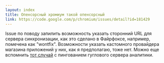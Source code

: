 ```yaml
---
layout: index
title: Опенсорсный хромиум такой опенсорсный
link: https://code.google.com/p/chromium/issues/detail?id=181429
---
```


Issue  по  поводу  запилить  возможность  указать  сторонний  URL  для  сервера
синхронизации, как это  сделано в Файрфоксе, например,  помечена как "wontfix".
Возможности  указать кастомного  провайдера магазина  приложений у  них, как  я
предполагаю,  тоже  нет.  Можно  еще  вспомнить  [тот случай][]  с  пингованием
гуглового сервера аналитики.



[тот случай]: http://habrahabr.ru/post/101396/
